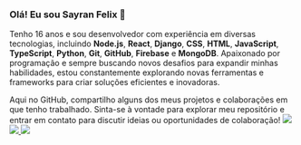 ### Olá! Eu sou Sayran Felix 👋
Tenho 16 anos e sou desenvolvedor com experiência em diversas tecnologias, incluindo **Node.js**, **React**, **Django**, **CSS**, **HTML**, **JavaScript**, **TypeScript**, **Python**, **Git**, **GitHub**, **Firebase** e **MongoDB**. Apaixonado por programação e sempre buscando novos desafios para expandir minhas habilidades, estou constantemente explorando novas ferramentas e frameworks para criar soluções eficientes e inovadoras.
  
Aqui no GitHub, compartilho alguns dos meus projetos e colaborações em que tenho trabalhado. Sinta-se à vontade para explorar meu repositório e entrar em contato para discutir ideias ou oportunidades de colaboração!
  <img src="![imagem_2024-09-21_122551385](https://github.com/user-attachments/assets/73960e0c-1444-4bce-9017-5dd1d93c2944)">
 <a href="https://github.com/sayranfs">
  <img src="https://github-readme-stats.vercel.app/api?username=sayranfs&show_icons=true&theme=midnight-purple&count_private=true&show_owner=true&hide_title=true&include_all_commits=true">
  <img src="https://github-readme-stats.vercel.app/api/top-langs/?username=sayranfs&theme=midnight-purple">
 </a>

